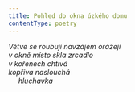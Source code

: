 ```yaml
---
title: Pohled do okna úzkého domu
contentType: poetry
---
```


<section>

_Větve se roubují navzájem orážejí  
v okně místo skla zrcadlo  
v kořenech chtivá  
kopřiva naslouchá  
     hluchavka_

</section>
